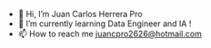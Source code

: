 - 👋 Hi, I’m Juan Carlos Herrera Pro
- 🌱 I’m currently learning Data Engineer and IA !
- 📫 How to reach me juancpro2626@hotmail.com

<!---
JuanCHerreraPro/JuanCHerreraPro is a ✨ special ✨ repository because its `README.md` (this file) appears on your GitHub profile.
You can click the Preview link to take a look at your changes.
--->
